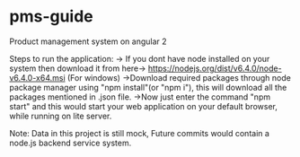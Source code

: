 # pms-guide
Product management system on angular 2

Steps to run the application:
-> If you dont have node installed on your system then download it from here-> https://nodejs.org/dist/v6.4.0/node-v6.4.0-x64.msi (For windows)
->Download required packages through node package manager using "npm install"(or "npm i"), this will download all the packages mentioned in .json file.
->Now just enter the command "npm start" and this would start your web application on your default browser, while running on lite server.

Note: Data in this project is still mock, Future commits would contain a node.js backend service system.
